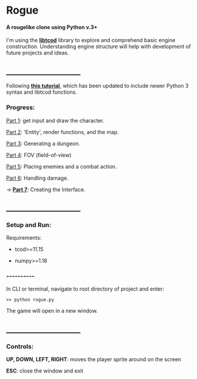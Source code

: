 # Rogue
#### A rougelike clone using Python v.3+

I'm using the **[libtcod](https://github.com/libtcod/python-tcod)** library to explore and comprehend basic engine construction. Understanding engine structure will help with development of future projects and ideas.




## ____________________

Following **[this tutorial](http://rogueliketutorials.com/tutorials/tcod/v2/)**, which has been updated to include newer Python 3 syntax and libtcod functions.

### Progress:

[Part 1](http://rogueliketutorials.com/tutorials/tcod/v2/part-1/): get input and draw the character.

[Part 2](http://rogueliketutorials.com/tutorials/tcod/v2/part-2/): 'Entity', render functions, and the map.

[Part 3](http://rogueliketutorials.com/tutorials/tcod/v2/part-3/): Generating a dungeon.

[Part 4](http://rogueliketutorials.com/tutorials/tcod/v2/part-4/): FOV (field-of-view)

[Part 5](http://rogueliketutorials.com/tutorials/tcod/v2/part-5/): Placing enemies and a combat action.

[Part 6](http://rogueliketutorials.com/tutorials/tcod/v2/part-6/): Handling damage.

-> **[Part 7](http://rogueliketutorials.com/tutorials/tcod/v2/part-7/)**: Creating the Interface.



## ____________________

### Setup and Run:

Requirements: 

- tcod>=11.15

- numpy>=1.18




### ----------
In CLI or terminal, navigate to root directory of project and enter:

    >> python rogue.py 

The game will open in a new window.




## ____________________

### Controls:

**UP, DOWN, LEFT, RIGHT**: moves the player sprite around on the screen

**ESC**: close the window and exit